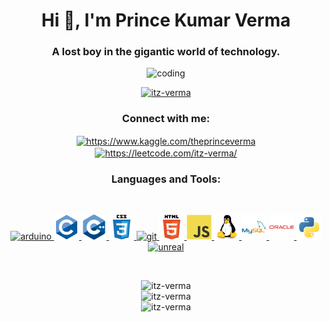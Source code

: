 <!-- ![logo](link to png file that is on github by copy the address-->
<h1 align="center">Hi 👋, I'm Prince Kumar Verma</h1>
<h3 align="center">A lost boy in the gigantic world of technology.</h3>
<p align="center">
  <img alt="coding" width="400" src= "https://user-images.githubusercontent.com/37551474/113611467-3a567d80-9657-11eb-862b-b07b4f105c6f.gif">
</p>

<p align="center"> <a href="https://github.com/ryo-ma/github-profile-trophy"><img src="https://github-profile-trophy.vercel.app/?username=itz-verma" alt="itz-verma" /></a> </p>

<h3 align="center">Connect with me:</h3>
<p align="center">
<a href="https://kaggle.com/https://www.kaggle.com/theprinceverma" target="blank">
  <img align="center" src="https://raw.githubusercontent.com/rahuldkjain/github-profile-readme-generator/master/src/images/icons/Social/kaggle.svg"         alt="https://www.kaggle.com/theprinceverma" height="30" width="40" />
</a>
  
<a href="https://www.leetcode.com/https://leetcode.com/itz-verma/" target="blank">
  <img align="center" src="https://raw.githubusercontent.com/rahuldkjain/github-profile-readme-generator/master/src/images/icons/Social/leet-code.svg"     alt="https://leetcode.com/itz-verma/" height="30" width="40" />
  </a>
</p>

<h3 align="center">Languages and Tools:</h3>
<br>
<p align="center">
<a href="https://www.arduino.cc/" target="_blank" rel="noreferrer"> <img src="https://cdn.worldvectorlogo.com/logos/arduino-1.svg" alt="arduino" width="40" height="40"/> </a> 
<a href="https://www.cprogramming.com/" target="_blank" rel="noreferrer"> <img src="https://raw.githubusercontent.com/devicons/devicon/master/icons/c/c-original.svg" alt="c" width="40" height="40"/> </a> 
<a href="https://www.w3schools.com/cpp/" target="_blank" rel="noreferrer"> <img src="https://raw.githubusercontent.com/devicons/devicon/master/icons/cplusplus/cplusplus-original.svg" alt="cplusplus" width="40" height="40"/> </a> 
<a href="https://www.w3schools.com/css/" target="_blank" rel="noreferrer"> <img src="https://raw.githubusercontent.com/devicons/devicon/master/icons/css3/css3-original-wordmark.svg" alt="css3" width="40" height="40"/> </a>
<a href="https://git-scm.com/" target="_blank" rel="noreferrer"> <img src="https://www.vectorlogo.zone/logos/git-scm/git-scm-icon.svg" alt="git" width="40" height="40"/> </a> 
<a href="https://www.w3.org/html/" target="_blank" rel="noreferrer"> <img src="https://raw.githubusercontent.com/devicons/devicon/master/icons/html5/html5-original-wordmark.svg" alt="html5" width="40" height="40"/> </a> 
<a href="https://developer.mozilla.org/en-US/docs/Web/JavaScript" target="_blank" rel="noreferrer"> <img src="https://raw.githubusercontent.com/devicons/devicon/master/icons/javascript/javascript-original.svg" alt="javascript" width="40" height="40"/> </a> <a href="https://www.linux.org/" target="_blank" rel="noreferrer"> <img src="https://raw.githubusercontent.com/devicons/devicon/master/icons/linux/linux-original.svg" alt="linux" width="40" height="40"/> </a>
<a href="https://www.mysql.com/" target="_blank" rel="noreferrer"> <img src="https://raw.githubusercontent.com/devicons/devicon/master/icons/mysql/mysql-original-wordmark.svg" alt="mysql" width="40" height="40"/> </a> <a href="https://www.oracle.com/" target="_blank" rel="noreferrer"> <img src="https://raw.githubusercontent.com/devicons/devicon/master/icons/oracle/oracle-original.svg" alt="oracle" width="40" height="40"/> </a> <a href="https://www.python.org" target="_blank" rel="noreferrer"> <img src="https://raw.githubusercontent.com/devicons/devicon/master/icons/python/python-original.svg" alt="python" width="40" height="40"/> </a> <a href="https://unrealengine.com/" target="_blank" rel="noreferrer"> <img src="https://raw.githubusercontent.com/kenangundogan/fontisto/036b7eca71aab1bef8e6a0518f7329f13ed62f6b/icons/svg/brand/unreal-engine.svg" alt="unreal" width="40" height="40"/> </a> </p>
<br>

<p align="center">
  <img src="https://github-readme-stats.vercel.app/api/top-langs?username=itz-verma&show_icons=true&locale=en&layout=compact" alt="itz-verma" /> <br>
  <img src="https://github-readme-stats.vercel.app/api?username=itz-verma&show_icons=true&locale=en" alt="itz-verma" /> <br>
  <img src="https://github-readme-streak-stats.herokuapp.com/?user=itz-verma&" alt="itz-verma" />
</p>
